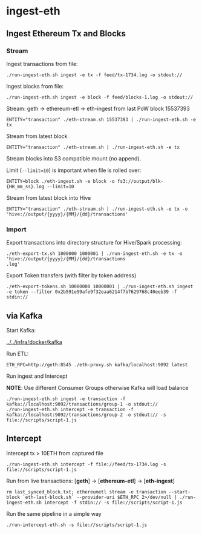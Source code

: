 # ingest-eth

## Ingest Ethereum Tx and Blocks


### Stream 

Ingest transactions from file:
```
./run-ingest-eth.sh ingest -e tx -f feed/tx-1734.log -o stdout://
```

Ingest blocks from file:
```
./run-ingest-eth.sh ingest -e block -f feed/blocks-1.log -o stdout://
```

Stream: geth -> ethereum-etl -> eth-ingest from last PoW block 15537393

```
ENTITY="transaction" ./eth-stream.sh 15537393 | ./run-ingest-eth.sh -e tx
```

Stream from latest block

```
ENTITY="transaction" ./eth-stream.sh | ./run-ingest-eth.sh -e tx
```

Stream blocks into S3 compatible mount (no append).

Limit (`--limit=10`) is important when file is rolled over:

```
ENTITY=block ./eth-ingest.sh -e block -o fs3://output/blk-{HH_mm_ss}.log --limit=10
```

Stream from latest block into Hive

```
ENTITY="transaction" ./eth-stream.sh | ./run-ingest-eth.sh -e tx -o 'hive://output/{yyyy}/{MM}/{dd}/transactions'
```

### Import

Export transactions into directory structure for Hive/Spark processing:

```
./eth-export-tx.sh 1000000 1000001 | ./run-ingest-eth.sh -e tx -o 'hive://output/{yyyy}/{MM}/{dd}/transactions
.log'
```

Export Token transfers (with filter by token address)

```
./eth-export-tokens.sh 10000000 10000001 | ./run-ingest-eth.sh ingest -e token --filter 0x2b591e99afe9f32eaa6214f7b7629768c40eeb39 -f stdin://
```

## via Kafka

Start Kafka:

[../../infra/docker/kafka](../../infra/docker/kafka)

Run ETL:
```
ETH_RPC=http://geth:8545 ./eth-proxy.sh kafka/localhost:9092 latest
```

Run ingest and Intercept 

__NOTE__: Use different Consumer Groups otherwise Kafka will load balance

```
./run-ingest-eth.sh ingest -e transaction -f kafka://localhost:9092/transactions/group-1 -o stdout://
./run-ingest-eth.sh intercept -e transaction -f kafka://localhost:9092/transactions/group-2 -o stdout:// -s file://scripts/script-1.js
```


## Intercept

Intercept tx > 10ETH from captured file
```
./run-ingest-eth.sh intercept -f file://feed/tx-1734.log -s file://scripts/script-1.js
```

Run from live transactions: [__geth__] -> [__ethereum-etl__] -> [__eth-ingest__]
```
rm last_synced_block.txt; ethereumetl stream -e transaction --start-block `eth-last-block.sh` --provider-uri $ETH_RPC 2>/dev/null | ./run-ingest-eth.sh intercept -f stdin:// -s file://scripts/script-1.js
```

Run the same pipeline in a simple way

```
./run-intercept-eth.sh -s file://scripts/script-1.js
```

